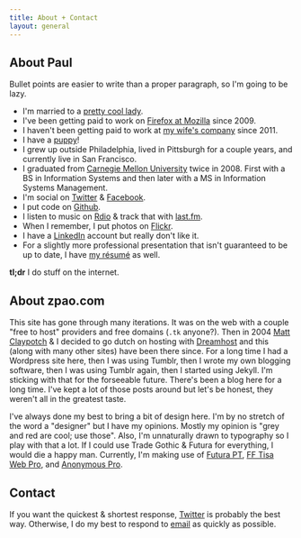 ```yaml
---
title: About + Contact
layout: general
---
```


## About Paul

Bullet points are easier to write than a proper paragraph, so I'm going to be lazy.

* I'm married to a [pretty cool lady](http://twitter.com/otlvintage).
* I've been getting paid to work on [Firefox at Mozilla](http://firefox.com) since 2009.
* I haven't been getting paid to work at [my wife's company](http://onetruelovevintage.com) since 2011.
* I have a [puppy](http://instagr.am/p/lPn7w/)!
* I grew up outside Philadelphia, lived in Pittsburgh for a couple years, and currently live in San Francisco.
* I graduated from [Carnegie Mellon University](http://cmu.edu) twice in 2008.
  First with a BS in Information Systems and then later with a MS in Information Systems Management.
* I'm social on [Twitter](https://twitter.com/zpao) & [Facebook](https://facebook.com/pauloshannessy).
* I put code on [Github](https://github.com/zpao).
* I listen to music on [Rdio](http://www.rdio.com/people/zpao/) & track that with [last.fm](http://last.fm/user/zpao).
* When I remember, I put photos on [Flickr](http://flickr.com/photos/zpao).
* I have a [LinkedIn](http://www.linkedin.com/in/pauloshannessy) account but really don't like it.
* For a slightly more professional presentation that isn't guaranteed to be up to date, I have [my résumé](/resume) as well.

**tl;dr** I do stuff on the internet.


## About zpao.com

This site has gone through many iterations. It was on the web with a couple "free to host" providers and free domains (`.tk` anyone?). Then in 2004 [Matt Claypotch](http://potch.me/) & I decided to go dutch on hosting with [Dreamhost](http://www.dreamhost.com/r.cgi?98611 "Yea,  that's a referral link for cash money") and this (along with many other sites) have been there since. For a long time I had a Wordpress site here, then I was using Tumblr, then I wrote my own blogging software, then I was using Tumblr again, then I started using Jekyll. I'm sticking with that for the forseeable future. There's been a blog here for a long time. I've kept a lot of those posts around but let's be honest, they weren't all in the greatest taste.

I've always done my best to bring a bit of design here. I'm by no stretch of the word a "designer" but I have my opinions. Mostly my opinion is "grey and red are cool; use those". Also, I'm unnaturally drawn to typography so I play with that a lot. If I could use Trade Gothic & Futura for everything, I would die a happy man. Currently, I'm making use of [Futura PT](https://typekit.com/fonts/futura-pt), [FF Tisa Web Pro](https://typekit.com/fonts/ff-tisa-web-pro), and [Anonymous Pro](https://typekit.com/fonts/anonymous-pro).


## Contact

If you want the quickest & shortest response, [Twitter](https://twitter.com/zpao) is probably the best way. Otherwise, I do my best to respond to [email](mailto:paul@oshannessy.com) as quickly as possible.

